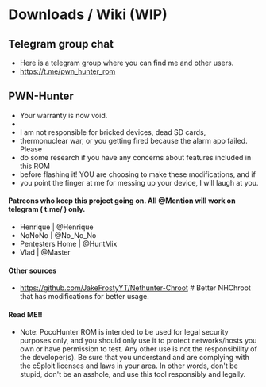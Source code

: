 # Downloads / Wiki (WIP)
## Telegram group chat
* Here is a telegram group where you can find me and other users. 
* https://t.me/pwn_hunter_rom
## PWN-Hunter

 * Your warranty is now void.
 * 
 * I am not responsible for bricked devices, dead SD cards,
 * thermonuclear war, or you getting fired because the alarm app failed. Please
 * do some research if you have any concerns about features included in this ROM
 * before flashing it! YOU are choosing to make these modifications, and if
 * you point the finger at me for messing up your device, I will laugh at you.
 #### Patreons who keep this project going on. All @Mention will work on telegram ( t.me/ ) only.
 * Henrique          | @Henrique
 * NoNoNo            | @No_No_No
 * Pentesters Home   | @HuntMix
 * Vlad              | @Master
 
 #### Other sources
 * https://github.com/JakeFrostyYT/Nethunter-Chroot # Better NHChroot that has modifications for better usage.
 
 #### Read ME!!
 * Note: PocoHunter ROM is intended to be used for legal security purposes only, and you should only use it to protect networks/hosts you own or have permission to test. Any other use is not the responsibility of the developer(s). Be sure that you understand and are complying with the cSploit licenses and laws in your area. In other words, don't be stupid, don't be an asshole, and use this tool responsibly and legally.

